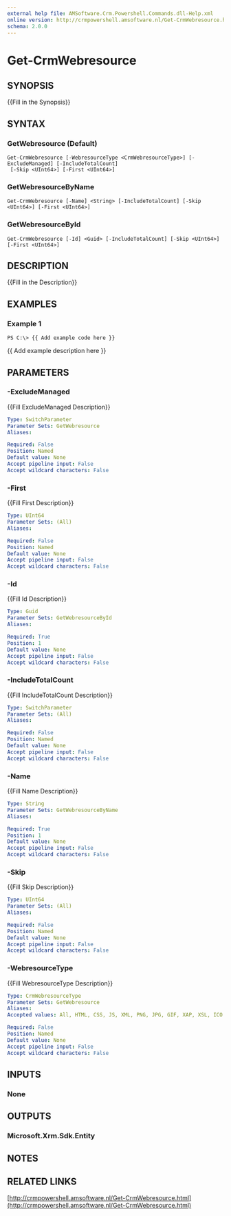 ```yaml
---
external help file: AMSoftware.Crm.Powershell.Commands.dll-Help.xml
online version: http://crmpowershell.amsoftware.nl/Get-CrmWebresource.html
schema: 2.0.0
---
```


# Get-CrmWebresource

## SYNOPSIS
{{Fill in the Synopsis}}

## SYNTAX

### GetWebresource (Default)
```
Get-CrmWebresource [-WebresourceType <CrmWebresourceType>] [-ExcludeManaged] [-IncludeTotalCount]
 [-Skip <UInt64>] [-First <UInt64>]
```

### GetWebresourceByName
```
Get-CrmWebresource [-Name] <String> [-IncludeTotalCount] [-Skip <UInt64>] [-First <UInt64>]
```

### GetWebresourceById
```
Get-CrmWebresource [-Id] <Guid> [-IncludeTotalCount] [-Skip <UInt64>] [-First <UInt64>]
```

## DESCRIPTION
{{Fill in the Description}}

## EXAMPLES

### Example 1
```
PS C:\> {{ Add example code here }}
```

{{ Add example description here }}

## PARAMETERS

### -ExcludeManaged
{{Fill ExcludeManaged Description}}

```yaml
Type: SwitchParameter
Parameter Sets: GetWebresource
Aliases: 

Required: False
Position: Named
Default value: None
Accept pipeline input: False
Accept wildcard characters: False
```

### -First
{{Fill First Description}}

```yaml
Type: UInt64
Parameter Sets: (All)
Aliases: 

Required: False
Position: Named
Default value: None
Accept pipeline input: False
Accept wildcard characters: False
```

### -Id
{{Fill Id Description}}

```yaml
Type: Guid
Parameter Sets: GetWebresourceById
Aliases: 

Required: True
Position: 1
Default value: None
Accept pipeline input: False
Accept wildcard characters: False
```

### -IncludeTotalCount
{{Fill IncludeTotalCount Description}}

```yaml
Type: SwitchParameter
Parameter Sets: (All)
Aliases: 

Required: False
Position: Named
Default value: None
Accept pipeline input: False
Accept wildcard characters: False
```

### -Name
{{Fill Name Description}}

```yaml
Type: String
Parameter Sets: GetWebresourceByName
Aliases: 

Required: True
Position: 1
Default value: None
Accept pipeline input: False
Accept wildcard characters: False
```

### -Skip
{{Fill Skip Description}}

```yaml
Type: UInt64
Parameter Sets: (All)
Aliases: 

Required: False
Position: Named
Default value: None
Accept pipeline input: False
Accept wildcard characters: False
```

### -WebresourceType
{{Fill WebresourceType Description}}

```yaml
Type: CrmWebresourceType
Parameter Sets: GetWebresource
Aliases: 
Accepted values: All, HTML, CSS, JS, XML, PNG, JPG, GIF, XAP, XSL, ICO

Required: False
Position: Named
Default value: None
Accept pipeline input: False
Accept wildcard characters: False
```

## INPUTS

### None


## OUTPUTS

### Microsoft.Xrm.Sdk.Entity


## NOTES

## RELATED LINKS

[http://crmpowershell.amsoftware.nl/Get-CrmWebresource.html](http://crmpowershell.amsoftware.nl/Get-CrmWebresource.html)

